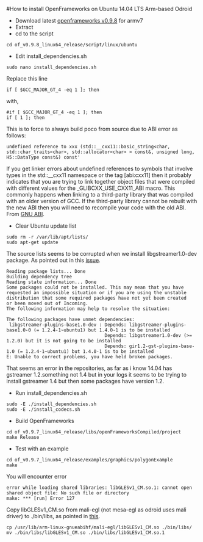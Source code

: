 #How to install OpenFrameworks on Ubuntu 14.04 LTS Arm-based Odroid

* Download latest [openframeworks v0.9.8](http://openframeworks.cc/versions/v0.9.8/of_v0.9.8_linuxarmv7l_release.tar.gz) for armv7
* Extract
* cd to the script
```
cd of_v0.9.8_linux64_release/script/linux/ubuntu
```
* Edit install_dependencies.sh
```
sudo nano install_dependencies.sh
```
Replace this line 
```
if [ $GCC_MAJOR_GT_4 -eq 1 ]; then
```
with,
```
#if [ $GCC_MAJOR_GT_4 -eq 1 ]; then
if [ 1 ]; then
```
This is to force to always build poco from source due to ABI error as follows:
```
undefined reference to xxx (std::__cxx11::basic_string<char, std::char_traits<char>, std::allocator<char> > const&, unsigned long, H5::DataType const&) const'
```
If you get linker errors about undefined references to symbols that involve types in the std::__cxx11 namespace or the tag [abi:cxx11] then it probably indicates that you are trying to link together object files that were compiled with different values for the _GLIBCXX_USE_CXX11_ABI macro. This commonly happens when linking to a third-party library that was compiled with an older version of GCC. If the third-party library cannot be rebuilt with the new ABI then you will need to recompile your code with the old ABI. From [GNU ABI](https://gcc.gnu.org/onlinedocs/gcc-5.2.0/libstdc++/manual/manual/using_dual_abi.html).

* Clear Ubuntu update list
```
sudo rm -r /var/lib/apt/lists/
sudo apt-get update
```
The source lists seems to be corrupted when we install libgstreamer1.0-dev package. As pointed out in this [issue](https://github.com/openframeworks/openFrameworks/issues/3610).
```
Reading package lists... Done
Building dependency tree
Reading state information... Done
Some packages could not be installed. This may mean that you have
requested an impossible situation or if you are using the unstable
distribution that some required packages have not yet been created
or been moved out of Incoming.
The following information may help to resolve the situation:

The following packages have unmet dependencies:
 libgstreamer-plugins-base1.0-dev : Depends: libgstreamer-plugins-base1.0-0 (= 1.2.4-1~ubuntu1) but 1.4.0-1 is to be installed
                                    Depends: libgstreamer1.0-dev (>= 1.2.0) but it is not going to be installed
                                    Depends: gir1.2-gst-plugins-base-1.0 (= 1.2.4-1~ubuntu1) but 1.4.0-1 is to be installed
E: Unable to correct problems, you have held broken packages.
```
That seems an error in the repositories, as far as i know 14.04 has gstreamer 1.2.something not 1.4 but in your logs it seems to be trying to install gstreamer 1.4 but then some packages have version 1.2.

* Run install_dependencies.sh
```
sudo -E ./install_dependencies.sh
sudo -E ./install_codecs.sh
```

* Build OpenFrameworks
```
cd of_v0.9.7_linux64_release/libs/openFrameworksCompiled/project
make Release
```

* Test with an example
```
cd of_v0.9.7_linux64_release/examples/graphics/polygonExample
make
```
You will encounter error
```
error while loading shared libraries: libGLESv1_CM.so.1: cannot open shared object file: No such file or directory
make: *** [run] Error 127
```
Copy libGLESv1_CM.so from mali-egl (not mesa-egl as odroid uses mali driver) to ./bin/libs, as pointed in [this](http://forum.odroid.com/viewtopic.php?f=61&t=2893).
```
cp /usr/lib/arm-linux-gnueabihf/mali-egl/libGLESv1_CM.so ./bin/libs/
mv ./bin/libs/libGLESv1_CM.so ./bin/libs/libGLESv1_CM.so.1
```